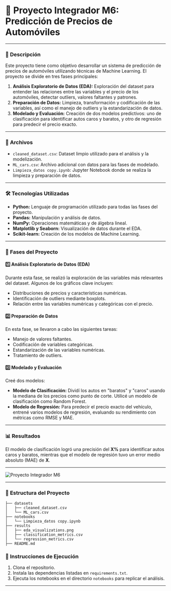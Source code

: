 # 🚗 Proyecto Integrador M6: Predicción de Precios de Automóviles

---

### 📄 **Descripción**
Este proyecto tiene como objetivo desarrollar un sistema de predicción de precios de automóviles utilizando técnicas de Machine Learning. El proyecto se divide en tres fases principales:

1. **Análisis Exploratorio de Datos (EDA):** Exploración del dataset para entender las relaciones entre las variables y el precio de los automóviles, detectar outliers, valores faltantes y patrones.
2. **Preparación de Datos:** Limpieza, transformación y codificación de las variables, así como el manejo de outliers y la estandarización de datos.
3. **Modelado y Evaluación:** Creación de dos modelos predictivos: uno de clasificación para identificar autos caros y baratos, y otro de regresión para predecir el precio exacto.

---

### 📂 **Archivos**
- `cleaned_dataset.csv`: Dataset limpio utilizado para el análisis y la modelización.
- `ML_cars.csv`: Archivo adicional con datos para las fases de modelado.
- `Limpieza_datos copy.ipynb`: Jupyter Notebook donde se realiza la limpieza y preparación de datos.

---

### 🛠️ **Tecnologías Utilizadas**
- **Python:** Lenguaje de programación utilizado para todas las fases del proyecto.
- **Pandas:** Manipulación y análisis de datos.
- **NumPy:** Operaciones matemáticas y de álgebra lineal.
- **Matplotlib y Seaborn:** Visualización de datos durante el EDA.
- **Scikit-learn:** Creación de los modelos de Machine Learning.

---

### 🚀 **Fases del Proyecto**

#### 1️⃣ **Análisis Exploratorio de Datos (EDA)**
Durante esta fase, se realizó la exploración de las variables más relevantes del dataset. Algunos de los gráficos clave incluyen:

- Distribuciones de precios y características numéricas.
- Identificación de outliers mediante boxplots.
- Relación entre las variables numéricas y categóricas con el precio.

#### 2️⃣ **Preparación de Datos**
En esta fase, se llevaron a cabo las siguientes tareas:

- Manejo de valores faltantes.
- Codificación de variables categóricas.
- Estandarización de las variables numéricas.
- Tratamiento de outliers.

#### 3️⃣ **Modelado y Evaluación**
Creé dos modelos:

- **Modelo de Clasificación:** Dividí los autos en "baratos" y "caros" usando la mediana de los precios como punto de corte. Utilicé un modelo de clasificación como Random Forest.
- **Modelo de Regresión:** Para predecir el precio exacto del vehículo, entrené varios modelos de regresión, evaluando su rendimiento con métricas como RMSE y MAE.

---

### 📊 **Resultados**
El modelo de clasificación logró una precisión del **X%** para identificar autos caros y baratos, mientras que el modelo de regresión tuvo un error medio absoluto (MAE) de **X**.

---

![Proyecto Integrador M6](https://raw.githubusercontent.com/user/repository/main/an_engaging_and_professional_illustration_for_a_da.png)

---

### 📁 **Estructura del Proyecto**
```plaintext
├── datasets
│   ├── cleaned_dataset.csv
│   └── ML_cars.csv
├── notebooks
│   └── Limpieza_datos copy.ipynb
├── results
│   ├── eda_visualizations.png
│   ├── classification_metrics.csv
│   └── regression_metrics.csv
├── README.md
```

### 📌 **Instrucciones de Ejecución**
1. Clona el repositorio.
2. Instala las dependencias listadas en `requirements.txt`.
3. Ejecuta los notebooks en el directorio `notebooks` para replicar el análisis.

---
